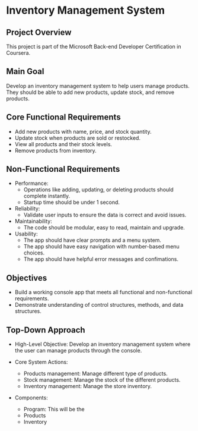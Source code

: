 # Inventory Management System

## Project Overview

This project is part of the Microsoft Back-end Developer Certification in Coursera.

## Main Goal

Develop an inventory management system to help users manage products. They should be able to add new products, update stock, and remove products.

## Core Functional Requirements

- Add new products with name, price, and stock quantity.
- Update stock when products are sold or restocked.
- View all products and their stock levels.
- Remove products from inventory.

## Non-Functional Requirements

- Performance:
  - Operations like adding, updating, or deleting products should complete instantly.
  - Startup time should be under 1 second.
- Reliability:
  - Validate user inputs to ensure the data is correct and avoid issues.
- Maintainability:
  - The code should be modular, easy to read, maintain and upgrade.
- Usability:
  - The app should have clear prompts and a menu system.
  - The app should have easy navigation with number-based menu choices.
  - The app should have helpful error messages and confimations.

## Objectives

- Build a working console app that meets all functional and non-functional requirements.
- Demonstrate understanding of control structures, methods, and data structures.

## Top-Down Approach

- High-Level Objective: Develop an inventory management system where the user can manage products through the console.

- Core System Actions:
  - Products management: Manage different type of products.
  - Stock management: Manage the stock of the different products.
  - Inventory management: Manage the store inventory.

- Components:
  - Program: This will be the
  - Products
  - Inventory
